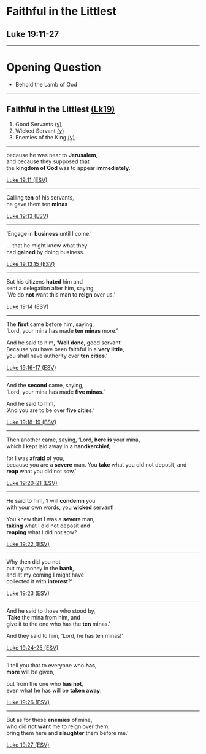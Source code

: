 <!-- .slide: <%= bg("unsplash-Jztmx9yqjBw-stars.jpg") %> id="title" -->
# Faithful in the Littlest
## Luke 19:11-27

>>>

---
<!-- .slide: data-background="white" -->
# Opening **Question**

>>>
+ Behold the Lamb of God

---
<!-- .slide: <%= bg("unsplash-Jztmx9yqjBw-stars.jpg") %> id="outline" class="outline" -->
## Faithful in the Littlest [(Lk19)](# "ref")
1. Good Servants [(v)](# "ref")
1. Wicked Servant [(v)](# "ref")
1. Enemies of the King [(v)](# "ref")

>>>

---
because he was near to **Jerusalem**, <br>
and because they supposed that <br>
the **kingdom of God** was to appear **immediately**. 

[Luke 19:11 (ESV)](# "ref")

---
Calling **ten** of his servants, <br>
he gave them ten **minas** <br>

[Luke 19:13 (ESV)](# "ref")

---
‘Engage in **business** until I come.’

... that he might know what they <br>
had **gained** by doing business. 

[Luke 19:13,15 (ESV)](# "ref")

---
But his citizens **hated** him and <br>
sent a delegation after him, saying, <br>
‘We do **not** want this man to **reign** over us.’ 

[Luke 19:14 (ESV)](# "ref")

---
The **first** came before him, saying, <br>
‘Lord, your mina has made **ten minas** more.’ 

And he said to him, ‘**Well done**, good servant! <br>
Because you have been faithful in a **very little**, <br>
you shall have authority over **ten cities**.’ 

[Luke 19:16-17 (ESV)](# "ref")

---
And the **second** came, saying, <br>
‘Lord, your mina has made **five minas**.’ 

And he said to him, <br>
‘And you are to be over **five cities**.’ 

[Luke 19:18-19 (ESV)](# "ref")

---
Then another came, saying, ‘Lord, **here is** your mina, <br>
which I kept laid away in a **handkerchief**; 

for I was **afraid** of you, <br>
because you are a **severe** man. 
You **take** what you did not deposit, 
and **reap** what you did not sow.’ 

[Luke 19:20-21 (ESV)](# "ref")

---
He said to him, ‘I will **condemn** you <br>
with your own words, you **wicked** servant! 

You knew that I was a **severe** man, <br>
**taking** what I did not deposit and <br>
**reaping** what I did not sow? 

[Luke 19:22 (ESV)](# "ref")

---
Why then did you not <br>
put my money in the **bank**, <br>
and at my coming I might have <br>
collected it with **interest**?’ 

[Luke 19:23 (ESV)](# "ref")

---
And he said to those who stood by, <br>
‘**Take** the mina from him, and <br>
give it to the one who has the **ten** minas.’ 

And they said to him, ‘Lord, he has ten minas!’ 

[Luke 19:24-25 (ESV)](# "ref")

---
‘I tell you that to everyone who **has**, <br>
**more** will be given, 

but from the one who **has not**, <br>
even what he has will be **taken away**. 

[Luke 19:26 (ESV)](# "ref")

---
But as for these **enemies** of mine, <br>
who did **not want** me to reign over them, <br>
bring them here and **slaughter** them before me.’

[Luke 19:27 (ESV)](# "ref")

